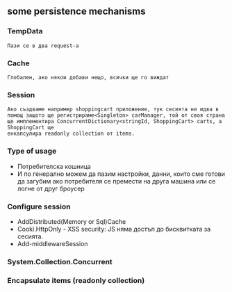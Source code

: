 ## some persistence mechanisms
### TempData
```
Пази се в два request-a
``` 
### Cache
```
Глобален, ако някои добави нещо, всички ще го виждат
```
### Session
```
Ако създваме например shoppingcart приложение, тук сесията ни идва в 
помощ защото ще регистрираме<Singleton> carManager, той от своя страна
ще имплементира ConcurrentDictionary<stringId, ShoppingCart> carts, а ShoppingCart ще
енкапсулира readonly collection от items.
```

### Type of usage
* Потребителска кошница
* И по генерално можем да пазим настройки, данни, които сме готови да загубим ако потребителя се премести на друга машина или се логне от друг броусер

### Configure session
* AddDistributed(Memory or Sql)Cache
* Cooki.HttpOnly - XSS security: JS няма достъп до бисквитката за сесията.
* Add-middlewareSession 

### System.Collection.Concurrent

### Encapsulate items (readonly collection)


